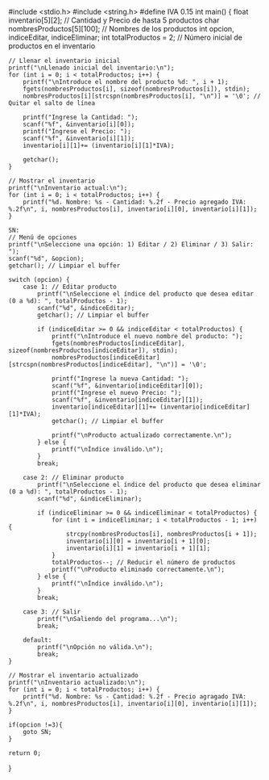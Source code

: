 #include <stdio.h>
#include <string.h>
#define IVA 0.15
int main() {
    float inventario[5][2]; // Cantidad y Precio de hasta 5 productos
    char nombresProductos[5][100]; // Nombres de los productos
    int opcion, indiceEditar, indiceEliminar;
    int totalProductos = 2; // Número inicial de productos en el inventario

    // Llenar el inventario inicial
    printf("\nLlenado inicial del inventario:\n");
    for (int i = 0; i < totalProductos; i++) {
        printf("\nIntroduce el nombre del producto %d: ", i + 1);
        fgets(nombresProductos[i], sizeof(nombresProductos[i]), stdin);
        nombresProductos[i][strcspn(nombresProductos[i], "\n")] = '\0'; // Quitar el salto de línea

        printf("Ingrese la Cantidad: ");
        scanf("%f", &inventario[i][0]);
        printf("Ingrese el Precio: ");
        scanf("%f", &inventario[i][1]);
        inventario[i][1]+= (inventario[i][1]*IVA);

        getchar();
    }

    // Mostrar el inventario
    printf("\nInventario actual:\n");
    for (int i = 0; i < totalProductos; i++) {
        printf("%d. Nombre: %s - Cantidad: %.2f - Precio agregado IVA: %.2f\n", i, nombresProductos[i], inventario[i][0], inventario[i][1]);
    }
    
    SN:
    // Menú de opciones
    printf("\nSeleccione una opción: 1) Editar / 2) Eliminar / 3) Salir: ");
    scanf("%d", &opcion);
    getchar(); // Limpiar el buffer

    switch (opcion) {
        case 1: // Editar producto
            printf("\nSeleccione el índice del producto que desea editar (0 a %d): ", totalProductos - 1);
            scanf("%d", &indiceEditar);
            getchar(); // Limpiar el buffer

            if (indiceEditar >= 0 && indiceEditar < totalProductos) {
                printf("\nIntroduce el nuevo nombre del producto: ");
                fgets(nombresProductos[indiceEditar], sizeof(nombresProductos[indiceEditar]), stdin);
                nombresProductos[indiceEditar][strcspn(nombresProductos[indiceEditar], "\n")] = '\0';

                printf("Ingrese la nueva Cantidad: ");
                scanf("%f", &inventario[indiceEditar][0]);
                printf("Ingrese el nuevo Precio: ");
                scanf("%f", &inventario[indiceEditar][1]);
                inventario[indiceEditar][1]+= (inventario[indiceEditar][1]*IVA);
                getchar(); // Limpiar el buffer

                printf("\nProducto actualizado correctamente.\n");
            } else {
                printf("\nÍndice inválido.\n");
            }
            break;

        case 2: // Eliminar producto
            printf("\nSeleccione el índice del producto que desea eliminar (0 a %d): ", totalProductos - 1);
            scanf("%d", &indiceEliminar);

            if (indiceEliminar >= 0 && indiceEliminar < totalProductos) {
                for (int i = indiceEliminar; i < totalProductos - 1; i++) {
                    strcpy(nombresProductos[i], nombresProductos[i + 1]);
                    inventario[i][0] = inventario[i + 1][0];
                    inventario[i][1] = inventario[i + 1][1];
                }
                totalProductos--; // Reducir el número de productos
                printf("\nProducto eliminado correctamente.\n");
            } else {
                printf("\nÍndice inválido.\n");
            }
            break;

        case 3: // Salir
            printf("\nSaliendo del programa...\n");
            break;

        default:
            printf("\nOpción no válida.\n");
            break;
    }

    // Mostrar el inventario actualizado
    printf("\nInventario actualizado:\n");
    for (int i = 0; i < totalProductos; i++) {
        printf("%d. Nombre: %s - Cantidad: %.2f - Precio agragado IVA: %.2f\n", i, nombresProductos[i], inventario[i][0], inventario[i][1]);
    }

    if(opcion !=3){
        goto SN;
    }

    return 0;
}

